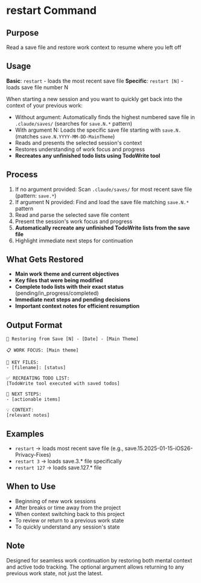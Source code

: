 # restart Command

## Purpose
Read a save file and restore work context to resume where you left off

## Usage
**Basic**: `restart` - loads the most recent save file
**Specific**: `restart [N]` - loads save file number N

When starting a new session and you want to quickly get back into the context of your previous work:

- Without argument: Automatically finds the highest numbered save file in `.claude/saves/` (searches for `save.N.*` pattern)
- With argument N: Loads the specific save file starting with `save.N.` (matches `save.N.YYYY-MM-DD-MainTheme`)
- Reads and presents the selected session's context
- Restores understanding of work focus and progress
- **Recreates any unfinished todo lists using TodoWrite tool**

## Process
1. If no argument provided: Scan `.claude/saves/` for most recent save file (pattern: `save.*`)
2. If argument N provided: Find and load the save file matching `save.N.*` pattern
3. Read and parse the selected save file content
4. Present the session's work focus and progress
5. **Automatically recreate any unfinished TodoWrite lists from the save file**
6. Highlight immediate next steps for continuation

## What Gets Restored
- **Main work theme and current objectives**
- **Key files that were being modified**
- **Complete todo lists with their exact status** (pending/in_progress/completed)
- **Immediate next steps and pending decisions**
- **Important context notes for efficient resumption**

## Output Format
```
🔄 Restoring from Save [N] - [Date] - [Main Theme]

📋 WORK FOCUS: [Main theme]

📁 KEY FILES:
- [filename]: [status]

✅ RECREATING TODO LIST:
[TodoWrite tool executed with saved todos]

🎯 NEXT STEPS:
- [actionable items]

💡 CONTEXT:
[relevant notes]
```

## Examples
- `restart` → loads most recent save file (e.g., save.15.2025-01-15-iOS26-Privacy-Fixes)
- `restart 3` → loads save.3.* file specifically
- `restart 127` → loads save.127.* file

## When to Use
- Beginning of new work sessions
- After breaks or time away from the project
- When context switching back to this project
- To review or return to a previous work state
- To quickly understand any session's state

## Note
Designed for seamless work continuation by restoring both mental context and active todo tracking. The optional argument allows returning to any previous work state, not just the latest.